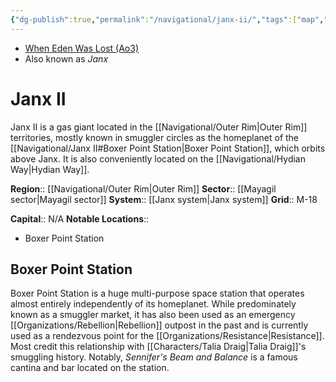 ```yaml
---
{"dg-publish":true,"permalink":"/navigational/janx-ii/","tags":["map","planet","hydian","outerrim","mayagil"]}
---
```


- [When Eden Was Lost (Ao3)](https://archiveofourown.org/works/19334440/chapters/45992584)
- Also known as *Janx*
# Janx II

Janx II is a gas giant located in the [[Navigational/Outer Rim\|Outer Rim]] territories, mostly known in smuggler circles as the homeplanet of the [[Navigational/Janx II#Boxer Point Station\|Boxer Point Station]], which orbits above Janx. It is also conveniently located on the [[Navigational/Hydian Way\|Hydian Way]]. 

**Region**::  [[Navigational/Outer Rim\|Outer Rim]]
**Sector**::  [[Mayagil sector\|Mayagil sector]]
**System**::  [[Janx system\|Janx system]]
**Grid**::  M-18

**Capital**:: N/A
**Notable Locations**::
- Boxer Point Station
## Boxer Point Station

Boxer Point Station is a huge multi-purpose space station that operates almost entirely independently of its homeplanet. While predominately known as a smuggler market, it has also been used as an emergency [[Organizations/Rebellion\|Rebellion]] outpost in the past and is currently used as a rendezvous point for the [[Organizations/Resistance\|Resistance]]. Most credit this relationship with [[Characters/Talia Draig\|Talia Draig]]'s smuggling history. Notably, *Sennifer's Beam and Balance* is a famous cantina and bar located on the station. 